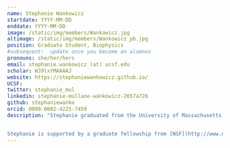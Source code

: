 ```yaml
---
name: Stephanie Wankowicz
startdate: YYYY-MM-DD
enddate: YYYY-MM-DD
image: /static/img/members/Wankowicz.jpg
altimage: /static/img/members/Wankowicz_pb.jpg
position: Graduate Student, Biophysics
#subsequent:  update once you become an alumnus
pronouns: she/her/hers
email: stephanie.wankowicz (at) ucsf.edu
scholar: WJ9lxYMAAAAJ
website: https://stephaniewankowicz.github.io/
UCSF:
twitter: stephanie_mul
linkedin: stephanie-mullane-wankowicz-2657a726
github: stephaniewanko
orcid: 0000-0002-4225-7459
description: "Stephanie graduated from the University of Massachusetts Amherst with a degree in Biochemistry and Molecular Biology. During undergrad, she performed research on pancreas development under Dr. Kimberly Tremblay. She also performed research on economics of the Clean Water Act under Dr. Paul Kolkoswki. Subsequently, she worked as a senior research data specialist and a computational biologist at Dana-Farber Cancer Institute and Broad Institute of MIT and Harvard. There, she worked on many genitourinary translational research projects under Dr. Eliezer Van Allen and Dr. Joaquim Bellmunt. Outside of lab Stephanie enjoys running, reading, gardening, and eating lots of lettuce.


Stephanie is supported by a graduate fellowship from [NSF](http://www.nsfgrfp.org/) and the [UCSF Discovery Fellows Program](https://graduate.ucsf.edu/discovery-fellows-program)"
---
```

